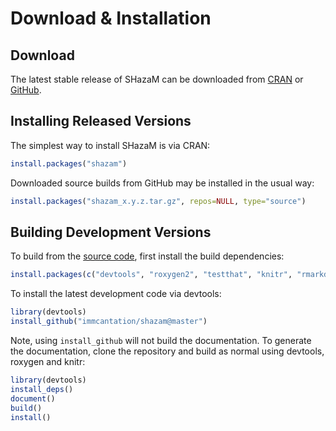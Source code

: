 # Download & Installation

Download
-------------------------------------------------------------------------------

The latest stable release of SHazaM can be downloaded from <a href="http://cran.rstudio.com/web/packages/shazam" target="_blank">CRAN</a>
 or <a href="https://github.comm/immcantation/shazam/tags" target="_blank">GitHub</a>.

Installing Released Versions
-------------------------------------------------------------------------------

The simplest way to install SHazaM is via CRAN:

```R
install.packages("shazam")
```

Downloaded source builds from GitHub may be installed in the usual way:

```R
install.packages("shazam_x.y.z.tar.gz", repos=NULL, type="source")
```

Building Development Versions
-------------------------------------------------------------------------------

To build from the [source code](http://github.com/immcantation/shazam),
first install the build dependencies:

```R
install.packages(c("devtools", "roxygen2", "testthat", "knitr", "rmarkdown", "Rcpp"))
```

To install the latest development code via devtools:

```R
library(devtools)
install_github("immcantation/shazam@master")
```

Note, using `install_github` will not build the documentation. To generate the
documentation, clone the repository and build as normal using devtools,
roxygen and knitr:

```R
library(devtools)
install_deps()
document()
build()
install()
```

